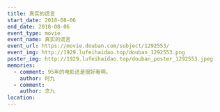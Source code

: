 ```yaml
---
title: 真实的谎言
start_date: 2018-08-06
end_date: 2018-08-06
event_type: movie
event_name: 真实的谎言
event_url: https://movie.douban.com/subject/1292553/
event_img: http://1929.lufeihaidao.top/douban_1292553.png
poster_img: http://1929.lufeihaidao.top/douban_poster_1292553.jpeg
memories:
  - comment: 95年的电影还是很好看啊。
    author: 时九
  - comment: 
    author: 念九
location: 
---
```


